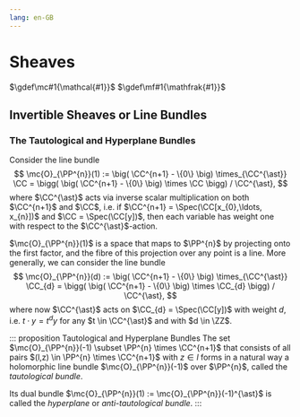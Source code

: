 ```yaml
---
lang: en-GB
---
```


# Sheaves

$\gdef\mc#1{\mathcal{#1}}$
$\gdef\mf#1{\mathfrak{#1}}$

## Invertible Sheaves or Line Bundles

### The Tautological and Hyperplane Bundles

Consider the line bundle
$$
    \mc{O}_{\PP^{n}}(1) := \big( \CC^{n+1} - \{0\} \big) \times_{\CC^{\ast}} \CC = \bigg( \big( \CC^{n+1} - \{0\} \big) \times \CC \bigg) / \CC^{\ast},
$$
where $\CC^{\ast}$ acts via inverse scalar multiplication on both $\CC^{n+1}$ and $\CC$, i.e. if $\CC^{n+1} = \Spec(\CC[x_{0},\ldots, x_{n}])$ and $\CC = \Spec(\CC[y])$, then each variable has weight one with respect to the $\CC^{\ast}$-action.

$\mc{O}_{\PP^{n}}(1)$ is a space that maps to $\PP^{n}$ by projecting onto the first factor, and the fibre of this projection over any point is a line. More generally, we can consider the line bundle
$$
    \mc{O}_{\PP^{n}}(d) := \big( \CC^{n+1} - \{0\} \big) \times_{\CC^{\ast}} \CC_{d} = \bigg( \big( \CC^{n+1} - \{0\} \big) \times \CC_{d} \bigg) / \CC^{\ast},
$$
where now $\CC^{\ast}$ acts on $\CC_{d} = \Spec(\CC[y])$ with weight $d$, i.e. $t \cdot y = t^{d}y$ for any $t \in \CC^{\ast}$ and with $d \in \ZZ$.

::: proposition Tautological and Hyperplane Bundles
The set $\mc{O}_{\PP^{n}}(-1) \subset \PP^{n} \times \CC^{n+1}$ that consists of all pairs $(l,z) \in \PP^{n} \times \CC^{n+1}$ with $z \in l$ forms in a natural way a holomorphic line bundle $\mc{O}_{\PP^{n}}(-1)$ over $\PP^{n}$, called the _tautological bundle_. 

Its dual bundle $\mc{O}_{\PP^{n}}(1) := \mc{O}_{\PP^{n}}(-1)^{\ast}$ is called the _hyperplane_ or _anti-tautological bundle_.
:::




















